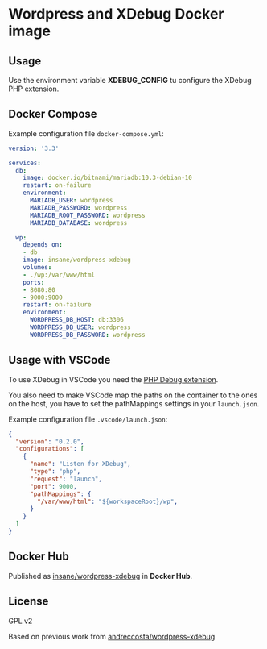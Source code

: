# Wordpress and XDebug Docker image

## Usage

Use the environment variable **XDEBUG_CONFIG** tu configure the XDebug PHP extension.

## Docker Compose

Example configuration file `docker-compose.yml`:

```yml
version: '3.3'

services:
  db:
    image: docker.io/bitnami/mariadb:10.3-debian-10
    restart: on-failure
    environment:
      MARIADB_USER: wordpress
      MARIADB_PASSWORD: wordpress
      MARIADB_ROOT_PASSWORD: wordpress
      MARIADB_DATABASE: wordpress

  wp:
    depends_on:
    - db
    image: insane/wordpress-xdebug
    volumes:
    - ./wp:/var/www/html
    ports:
    - 8080:80
    - 9000:9000
    restart: on-failure
    environment:
      WORDPRESS_DB_HOST: db:3306
      WORDPRESS_DB_USER: wordpress
      WORDPRESS_DB_PASSWORD: wordpress
```

## Usage with VSCode

To use XDebug in VSCode you need the [PHP Debug extension](https://marketplace.visualstudio.com/items?itemName=felixfbecker.php-debug).

You also need to make VSCode map the paths on the container to the ones on the host, you have to set the pathMappings settings in your `launch.json`.

Example configuration file `.vscode/launch.json`:

```json
{
  "version": "0.2.0",
  "configurations": [
    {
      "name": "Listen for XDebug",
      "type": "php",
      "request": "launch",
      "port": 9000,
      "pathMappings": {
        "/var/www/html": "${workspaceRoot}/wp",
      }
    }
  ]
}
```

## Docker Hub

Published as [insane/wordpress-xdebug](https://hub.docker.com/repository/docker/insane/wordpress-xdebug) in **Docker Hub**.

## License

GPL v2

Based on previous work from [andreccosta/wordpress-xdebug](https://hub.docker.com/r/andreccosta/wordpress-xdebug)


